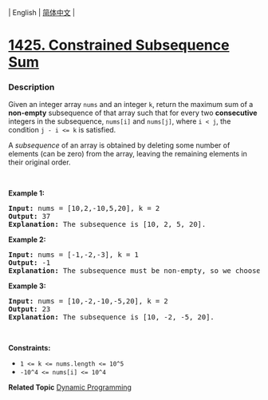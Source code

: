 | English | [简体中文](README.md) |

# [1425. Constrained Subsequence Sum](https://leetcode-cn.com/problems/constrained-subsequence-sum)
 ### Description
<p>Given an integer array&nbsp;<code>nums</code>&nbsp;and an integer <code>k</code>, return the maximum sum of a <strong>non-empty</strong> subsequence&nbsp;of that array such that for every&nbsp;two <strong>consecutive</strong> integers in the subsequence,&nbsp;<code>nums[i]</code>&nbsp;and&nbsp;<code>nums[j]</code>, where&nbsp;<code>i &lt; j</code>, the condition&nbsp;<code>j - i &lt;= k</code>&nbsp;is satisfied.</p>

<p>A&nbsp;<em>subsequence</em>&nbsp;of an array is&nbsp;obtained by deleting some number of elements (can be&nbsp;zero) from the array, leaving the remaining elements in their original order.</p>

<p>&nbsp;</p>
<p><strong>Example 1:</strong></p>

<pre>
<strong>Input:</strong> nums = [10,2,-10,5,20], k = 2
<strong>Output:</strong> 37
<b>Explanation:</b> The subsequence is [10, 2, 5, 20].
</pre>

<p><strong>Example 2:</strong></p>

<pre>
<strong>Input:</strong> nums = [-1,-2,-3], k = 1
<strong>Output:</strong> -1
<b>Explanation:</b> The subsequence must be non-empty, so we choose the largest number.
</pre>

<p><strong>Example 3:</strong></p>

<pre>
<strong>Input:</strong> nums = [10,-2,-10,-5,20], k = 2
<strong>Output:</strong> 23
<b>Explanation:</b> The subsequence is [10, -2, -5, 20].
</pre>

<p>&nbsp;</p>
<p><strong>Constraints:</strong></p>

<ul>
	<li><code>1 &lt;= k &lt;= nums.length &lt;= 10^5</code></li>
	<li><code>-10^4&nbsp;&lt;= nums[i] &lt;= 10^4</code></li>
</ul>

**Related Topic**  [Dynamic Programming](https://leetcode-cn.com/tag/dynamic-programming) 